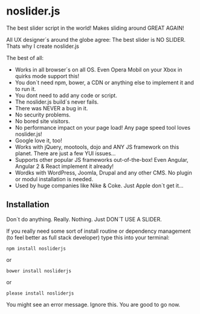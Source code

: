 # noslider.js
The best slider script in the world! Makes sliding around GREAT AGAIN!

All UX designer´s around the globe agree: The best slider is NO SLIDER.
Thats why I create noslider.js

The best of all:
- Works in all browser´s on all OS. Even Opera Mobil on your Xbox in quirks mode support this!
- You don´t need npm, bower, a CDN or anything else to implement it and to run it.
- You dont need to add any code or script.
- The noslider.js build´s never fails.
- There was NEVER a bug in it.
- No security problems.
- No bored site visitors.
- No performance impact on your page load! Any page speed tool loves noslider.js!
- Google love it, too!
- Works with jQuery, mootools, dojo and ANY JS framework on this planet. There are just a few YUI issues...
- Supports other popular JS frameworks out-of-the-box! Even Angular, Angular 2 & React implement it already!
- Wordks with WordPress, Joomla, Drupal and any other CMS. No plugin or modul installation is needed.
- Used by huge companies like Nike & Coke. Just Apple don´t get it... 


## Installation
Don´t do anything. Really. Nothing. Just DON´T USE A SLIDER.

If you really need some sort of install routine or dependency management (to feel better as full stack developer) type this into your terminal:

`npm install nosliderjs`

or

`bower install nosliderjs`

or

`please install nosliderjs`

You might see an error message. Ignore this. You are good to go now.
